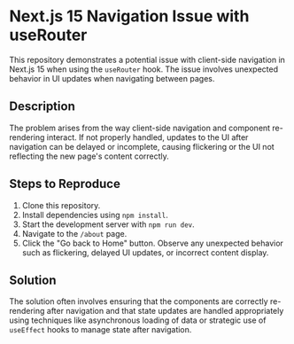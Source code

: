# Next.js 15 Navigation Issue with useRouter

This repository demonstrates a potential issue with client-side navigation in Next.js 15 when using the `useRouter` hook.  The issue involves unexpected behavior in UI updates when navigating between pages.

## Description

The problem arises from the way client-side navigation and component re-rendering interact. If not properly handled, updates to the UI after navigation can be delayed or incomplete, causing flickering or the UI not reflecting the new page's content correctly.

## Steps to Reproduce

1. Clone this repository.
2. Install dependencies using `npm install`.
3. Start the development server with `npm run dev`.
4. Navigate to the `/about` page.
5. Click the "Go back to Home" button.  Observe any unexpected behavior such as flickering, delayed UI updates, or incorrect content display.

## Solution

The solution often involves ensuring that the components are correctly re-rendering after navigation and that state updates are handled appropriately using techniques like asynchronous loading of data or strategic use of `useEffect` hooks to manage state after navigation.